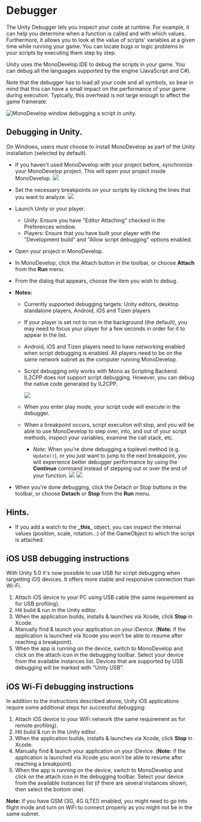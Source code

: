 Debugger
========


The Unity Debugger lets you inspect your code at runtime. For example, it can help you determine when a function is called and with which values. Furthermore, it allows you to look at the value of scripts' variables at a given time while running your game. You can locate bugs or logic problems in your scripts by executing them step by step.

Unity uses the MonoDevelop IDE to debug the scripts in your game. You can debug all the languages supported by the engine (JavaScript and C#).

Note that the debugger has to load all your code and all symbols, so bear in mind that this can have a small impact on the performance of your game during execution. Typically, this overhead is not large enough to affect the game framerate.



![MonoDevelop window debugging a script in unity.](../uploads/Main/DebuggerWindow.png) 



Debugging in Unity.
-------------------

On Windows, users must choose to install MonoDevelop as part of the Unity installation (selected by default).


* If you haven't used MonoDevelop with your project before, synchronize your MonoDevelop project. This will open your project inside MonoDevelop.
      ![](../uploads/Main/MonoDevelopSync.png)



* Set the necessary breakpoints on your scripts by clicking the lines that you want to analyze.
      ![](../uploads/Main/MonoDevelopSetBreakPoints.png)




* Launch Unity or your player.
    * Unity: Ensure you have "Editor Attaching" checked in the Preferences window.
    * Players: Ensure that you have built your player with the "Development build" and "Allow script debugging" options enabled.


* Open your project in MonoDevelop.
* In MonoDevelop, click the Attach button in the toolbar, or choose **Attach** from the **Run** menu.
* From the dialog that appears, choose the item you wish to debug.
* **Notes:**
    * Currently supported debugging targets: Unity editors, desktop standalone players, Android, iOS and Tizen players
    * If your player is set not to run in the background (the default), you may need to focus your player for a few seconds in order for it to appear in the list.
    * Android, iOS and Tizen players need to have networking enabled when script debugging is enabled. All players need to be on the same network subnet as the computer running MonoDevelop.
    * Script debugging only works with Mono as Scripting Backend. IL2CPP does not support script debugging. However, you can debug the native code generated by IL2CPP. 


      ![](../uploads/Main/MonoDevelopAttach.png)







    * When you enter play mode, your script code will execute in the debugger.
    * When a breakpoint occurs, script execution will stop, and you will be able to use MonoDevelop to step over, into, and out of your script methods, inspect your variables, examine the call stack, etc.
        * _Note:_ When you're done debugging a toplevel method (e.g. `Update()`), or you just want to jump to the next breakpoint, you will experience better debugger performance by using the **Continue** command instead of stepping out or over the end of your function.
      ![](../uploads/Main/MonoDevelopUnityDebugging.png)
      ![](../uploads/Main/MonoDevelopDebugView.png)




* When you're done debugging, click the Detach or Stop buttons in the toolbar, or choose **Detach** or **Stop** from the **Run** menu.

Hints.
------


* If you add a watch to the **_this**_ object, you can inspect the internal values (position, scale, rotation...) of the GameObject to which the script is attached.


iOS USB debugging instructions
------------------------------

With Unity 5.0 it's now possible to use USB for script debugging when targetting iOS devices. It offers more stable and responsive connection than Wi-Fi.

1. Attach iOS device to your PC using USB cable (the same requirement as for USB profiling).
1. Hit build & run in the Unity editor.
1. When the application builds, installs & launches via Xcode, click __Stop__ in Xcode.
1. Manually find & launch your application on your iDevice. (**Note:** if the application is launched via Xcode you won't be able to resume after reaching a breakpoint).
1. When the app is running on the device, switch to MonoDevelop and click on the attach icon in the debugging toolbar. Select your device from the available instances list. Devices that are supported by USB debugging will be marked with "Unity USB".


iOS Wi-Fi debugging instructions
--------------------------------

In addition to the instructions described above, Unity iOS applications require some additional steps for successful debugging:

1. Attach iOS device to your WiFi network (the same requirement as for remote profiling).
1. Hit build & run in the Unity editor.
1. When the application builds, installs & launches via Xcode, click __Stop__ in Xcode.
1. Manually find & launch your application on your iDevice. (**Note:** if the application is launched via Xcode you won't be able to resume after reaching a breakpoint).
1. When the app is running on the device, switch to MonoDevelop and click on the attach icon in the debugging toolbar. Select your device from the available instances list (if there are several instances shown, then select the bottom one). 

**Note:** If you have GSM (3G, 4G (LTE)) enabled, you might need to go into flight mode and turn on WiFi to connect properly as you might not be in the same subnet.


